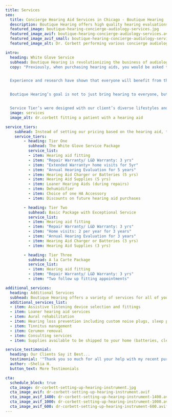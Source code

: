 ```yaml
---
title: Services
seo:
  title: Concierge Hearing Aid Services in Chicago - Boutique Hearing
  description: Boutique Hearing offers high quality hearing evaluations, customized, precise hearing aid fittings and service packages that best fits your needs.
  featured_image: boutique-hearing-concierge-audiology-services.jpg
  featured_image_avif: boutique-hearing-concierge-audiology-services.avif
  featured_image_avif_small: boutique-hearing-concierge-audiology-services-600.avif
  featured_image_alt: Dr. Corbett performing various concierge audiology services on patients

intro: 
  heading: White Glove Service
  subhead: Boutique Hearing is revolutionizing the business of audiology. We are re-imaging not only the process of hearing aid fittings but also restructuring how they are purchased.
  copy: "Previously, when purchasing hearing aids, you would be asked to select your hearing aid based on your lifestyle and how much money you were willing to spend. Those who were “active” and could afford more received high end hearing aids while those who lived a “calm” life or could not afford as much receive a more basic hearing aid. Which on the surface is the same as how you make most of your larger purchases from furniture to cars. However, purchasing a hearing aid is not like purchasing a car. Even someone living a “calm” life does not live in a sound proof bubble so they are still exposed to environmental noises that degrade the speech signal.


  Experience and research have shown that everyone will benefit from the features offered in high end hearing aids. Why? Simple. The more your hearing aids can do to clean up the speech signal the less effort you will have to put into hearing. When you put less effort into hearing your able to enjoy the conversation and more easily recall that conversation later. 


  Boutique Hearing’s goal is not to just bring hearing to everyone, but to bring quality hearing to everyone. To accomplish this Boutique Hearing restructured how hearing aids are priced. The Tiered pricing structure described below provides everyone the opportunity to purchase quality hearing aids.


  Service Tier’s were designed with our client’s diverse lifestyles and needs in mind. Our client’s will receive the same high quality hearing aids whether they purchase them in Tier one, two or three. What varies between the Tiers are the additional white glove services that come with it such as hearing aid accessories, dehumidifiers, and regular follow up visits with Dr. Corbett."
  image: services
  image_alt: dr.corbett fitting a patient with a hearing aid

service_tiers:
    subhead: Instead of setting our pricing based on the hearing aid, the price is based on the service tier that best fits your needs. You only pay for the services you require.
    service_tiers:
        - heading: Tier One
          subhead: The White Glove Service Package
          service_list: 
          - item: Hearing aid fitting
          - item: "Repair Warranty/ L&D Warranty: 3 yrs"
          - item: "Extended Warranty+ home visits for 5yr"
          - item: "Annual Hearing Evaluation for 5 years"
          - item: Hearing Aid Charger or Batteries (5 yrs)
          - item: Hearing Aid Supplies (5 yrs)
          - item: Loaner Hearing Aids (during repairs)
          - item: Dehumidifier
          - item: Choice of one HA Accessory
          - item: Discounts on future hearing aid purchases

        - heading: Tier Two
          subhead: Basic Package with Exceptional Service
          service_list: 
          - item: Hearing aid fitting
          - item: "Repair Warranty/ L&D Warranty: 3 yrs"
          - item: "Home visits: 2 per year for 3 years"
          - item: "Annual Hearing Evaluation for 3 years"
          - item: Hearing Aid Charger or Batteries (3 yrs)
          - item: Hearing Aid Supplies (3 yrs)

        - heading: Tier Three
          subhead: A la Carte Package
          service_list: 
          - item: Hearing aid fitting
          - item: "Repair Warranty/ L&D Warranty: 3 yrs"
          - item: "Two follow up fitting appointments"

additional_services:
  heading: Additional Services
  subhead: Boutique Hearing offers a variety of services for all of your hearing needs. Below is a list of our additional services.
  additional_services_list:
  - item: Assistive listening device selection and fittings
  - item: Loaner hearing aid services
  - item: Aural rehabilitation
  - item: Hearing loss prevention including custom noise plugs, sleep plugs, musician ear plugs, in-ear monitors and swim plugs
  - item: Tinnitus management
  - item: Cerumen removal
  - item: Consulting services
  - item: Supplies available to be shipped to your home (batteries, cleaning tools, wax traps, etc.)

service_testimonial:
  heading: Our Clients Say it Best...
  testimonial: '"Thank you so much for all your help with my recent purchase of new hearing aids. I appreciated your perseverance as we got the new aids to really improve my hearing. It is always a pleasure to work with you."'
  author: —Shelia H.
  button_text: More Testimonials

cta: 
  schedule_block: true
  cta_image: dr-corbett-setting-up-hearing-instrument.jpg
  cta_image_avif: dr-corbett-setting-up-hearing-instrument.avif
  cta_image_avif_1400: dr-corbett-setting-up-hearing-instrument-1400.avif
  cta_image_avif_1000: dr-corbett-setting-up-hearing-instrument-1000.avif
  cta_image_avif_600: dr-corbett-setting-up-hearing-instrument-600.avif
---
```

